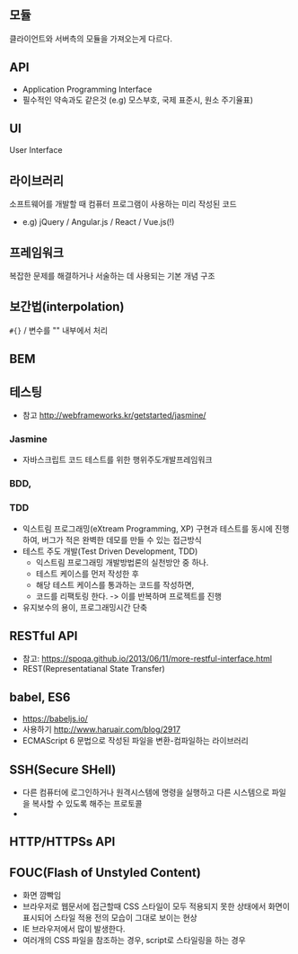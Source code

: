 ## 모듈
클라이언트와 서버측의 모듈을 가져오는게 다르다.

## API
- Application Programming Interface
- 필수적인 약속과도 같은것 (e.g) 모스부호, 국제 표준시, 원소 주기율표)

## UI
User Interface 

## 라이브러리
소프트웨어를 개발할 때 컴퓨터 프로그램이 사용하는 미리 작성된 코드
- e.g) jQuery / Angular.js / React / Vue.js(!)

## 프레임워크
복잡한 문제를 해결하거나 서술하는 데 사용되는 기본 개념 구조

## 보간법(interpolation)
`#{}` / 변수를 "" 내부에서 처리

## BEM

## 테스팅
- 참고 <http://webframeworks.kr/getstarted/jasmine/>
### Jasmine
- 자바스크립트 코드 테스트를 위한 행위주도개발프레임워크
### BDD, 
### TDD
- 익스트림 프로그래밍(eXtream Programming, XP)
    구현과 테스트를 동시에 진행하여, 버그가 적은 완벽한 데모를 만들 수 있는 접근방식
- 테스트 주도 개발(Test Driven Development, TDD)
    - 익스트림 프로그래밍 개발방법론의 실천방안 중 하나.
    - 테스트 케이스를 먼저 작성한 후
    - 해당 테스트 케이스를 통과하는 코드를 작성하면,
    - 코드를 리팩토링 한다. -> 이를 반복하며 프로젝트를 진행
- 유지보수의 용이, 프로그래밍시간 단축


## RESTful API
- 참고: <https://spoqa.github.io/2013/06/11/more-restful-interface.html>
- REST(Representatianal State Transfer) 

## babel, ES6
- <https://babeljs.io/>
- 사용하기 <http://www.haruair.com/blog/2917>
- ECMAScript 6 문법으로 작성된 파일을 변환-컴파일하는 라이브러리

## SSH(Secure SHell)
- 다른 컴퓨터에 로그인하거나 원격시스템에 명령을 실행하고 다른 시스템으로 파일을 복사할 수 있도록 해주는 프로토콜
- 
## HTTP/HTTPSs API

## FOUC(Flash of Unstyled Content)
- 화면 깜빡임
- 브라우저로 웹문서에 접근할때 CSS 스타일이 모두 적용되지 못한 상태에서 화면이 표시되어 스타일 적용 전의 모습이 그대로 보이는 현상
- IE 브라우저에서 많이 발생한다.
- 여러개의 CSS 파일을 참조하는 경우, script로 스타일링을 하는 경우

